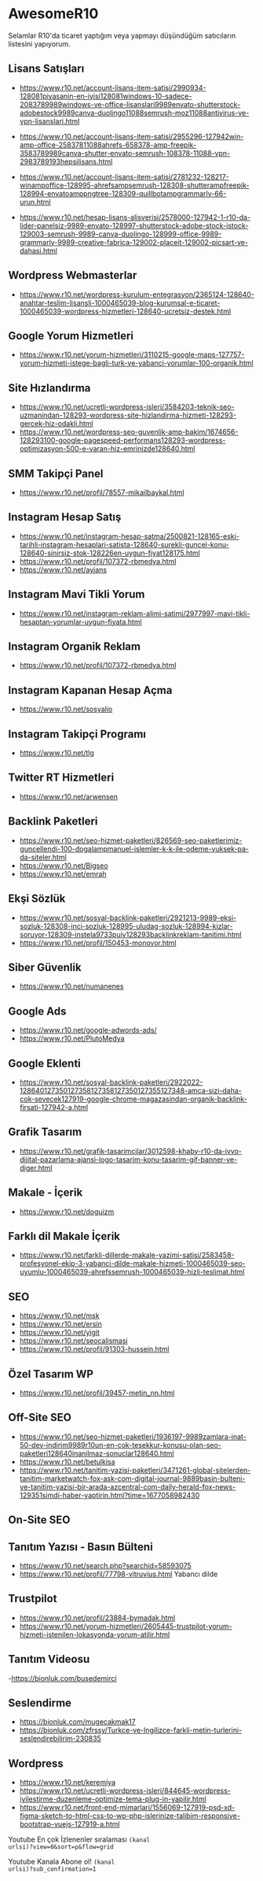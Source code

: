 # AwesomeR10
Selamlar R10'da ticaret yaptığım veya yapmayı düşündüğüm satıcıların listesini yapıyorum.


## Lisans Satışları

- https://www.r10.net/account-lisans-item-satisi/2990934-128081piyasanin-en-iyisi128081windows-10-sadece-2083789989windows-ve-office-lisanslari9989envato-shutterstock-adobestock9989canva-duolingo11088semrush-moz11088antivirus-ve-vpn-lisanslari.html

- https://www.r10.net/account-lisans-item-satisi/2955296-127942win-amp-office-25837811088ahrefs-658378-amp-freepik-3583789989canva-shutter-envato-semrush-108378-11088-vpn-2983789193hepsilisans.html

- https://www.r10.net/account-lisans-item-satisi/2781232-128217-winampoffice-128995-ahrefsampsemrush-128308-shutterampfreepik-128994-envatoamppngtree-128309-quillbotampgrammarly-66-urun.html

- https://www.r10.net/hesap-lisans-alisverisi/2578000-127942-1-r10-da-lider-panelsiz-9989-envato-128997-shutterstock-adobe-stock-istock-129003-semrush-9989-canva-duolingo-128999-office-9989-grammarly-9989-creative-fabrica-129002-placeit-129002-picsart-ve-dahasi.html


## Wordpress Webmasterlar

- https://www.r10.net/wordpress-kurulum-entegrasyon/2365124-128640-anahtar-teslim-lisansli-1000465039-blog-kurumsal-e-ticaret-1000465039-wordpress-hizmetleri-128640-ucretsiz-destek.html


## Google Yorum Hizmetleri


- https://www.r10.net/yorum-hizmetleri/3110215-google-maps-127757-yorum-hizmeti-istege-bagli-turk-ve-yabanci-yorumlar-100-organik.html

## Site Hızlandırma

- https://www.r10.net/ucretli-wordpress-isleri/3584203-teknik-seo-uzmanindan-128293-wordpress-site-hizlandirma-hizmeti-128293-gercek-hiz-odakli.html
- https://www.r10.net/wordpress-seo-guvenlik-amp-bakim/1674656-128293100-google-pagespeed-performans128293-wordpress-optimizasyon-500-e-varan-hiz-emrinizde128640.html

## SMM Takipçi Panel
- https://www.r10.net/profil/78557-mikailbaykal.html


## Instagram Hesap Satış
- https://www.r10.net/instagram-hesap-satma/2500821-128165-eski-tarihli-instagram-hesaplari-satista-128640-surekli-guncel-konu-128640-sinirsiz-stok-128226en-uygun-fiyat128175.html
- https://www.r10.net/profil/107372-rbmedya.html
- https://www.r10.net/ayjans

## Instagram Mavi Tikli Yorum
- https://www.r10.net/instagram-reklam-alimi-satimi/2977997-mavi-tikli-hesaptan-yorumlar-uygun-fiyata.html

## Instagram Organik Reklam
- https://www.r10.net/profil/107372-rbmedya.html

## Instagram Kapanan Hesap Açma
- https://www.r10.net/sosyalio

## Instagram Takipçi Programı
- https://www.r10.net/tlg

## Twitter RT Hizmetleri
- https://www.r10.net/arwensen


## Backlink Paketleri

- https://www.r10.net/seo-hizmet-paketleri/826569-seo-paketlerimiz-guncellendi-100-dogalampmanuel-islemler-k-k-ile-odeme-yuksek-pa-da-siteler.html
- https://www.r10.net/Bigseo
- https://www.r10.net/emrah

## Ekşi Sözlük

- https://www.r10.net/sosyal-backlink-paketleri/2921213-9989-eksi-sozluk-128308-inci-sozluk-128995-uludag-sozluk-128994-kizlar-soruyor-128309-instela9733puiv128293backlinkreklam-tanitimi.html
- https://www.r10.net/profil/150453-monovor.html

## Siber Güvenlik
- https://www.r10.net/numanenes

## Google Ads
- https://www.r10.net/google-adwords-ads/
- https://www.r10.net/PlutoMedya

## Google Eklenti
- https://www.r10.net/sosyal-backlink-paketleri/2922022-128640127350127358127358127350127355127348-amca-sizi-daha-cok-sevecek127919-google-chrome-magazasindan-organik-backlink-firsati-127942-a.html

## Grafik Tasarım
- https://www.r10.net/grafik-tasarimcilar/3012598-khaby-r10-da-ivvo-dijital-pazarlama-ajansi-logo-tasarim-konu-tasarim-gif-banner-ve-diger.html

## Makale - İçerik
- https://www.r10.net/doguizm

## Farklı dil Makale İçerik
- https://www.r10.net/farkli-dillerde-makale-yazimi-satisi/2583458-profesyonel-ekip-3-yabanci-dilde-makale-hizmeti-1000465039-seo-uyumlu-1000465039-ahrefssemrush-1000465039-hizli-teslimat.html

## SEO
- https://www.r10.net/msk
- https://www.r10.net/ersin
- https://www.r10.net/yigit
- https://www.r10.net/seocalismasi
- https://www.r10.net/profil/91303-hussein.html

## Özel Tasarım WP
- https://www.r10.net/profil/39457-metin_nn.html


## Off-Site SEO
- https://www.r10.net/seo-hizmet-paketleri/1936197-9989zamlara-inat-50-dev-indirim9989r10un-en-cok-tesekkur-konusu-olan-seo-paketleri128640inanilmaz-sonuclar128640.html
- https://www.r10.net/betulkisa
- https://www.r10.net/tanitim-yazisi-paketleri/3471261-global-sitelerden-tanitim-marketwatch-fox-ask-com-digital-journal-9889basin-bulteni-ve-tanitim-yazisi-bir-arada-azcentral-com-daily-herald-fox-news-129351simdi-haber-yaptirin.html?time=1677058982430

## On-Site SEO

## Tanıtım Yazısı - Basın Bülteni
- https://www.r10.net/search.php?searchid=58593075
- https://www.r10.net/profil/77798-vitruvius.html Yabancı dilde

## Trustpilot
- https://www.r10.net/profil/23884-bymadak.html
- https://www.r10.net/yorum-hizmetleri/2605445-trustpilot-yorum-hizmeti-istenilen-lokasyonda-yorum-atilir.html

## Tanıtım Videosu
-https://bionluk.com/busedemirci

## Seslendirme
- https://bionluk.com/mugecakmak17
- https://bionluk.com/zfrssy/Turkce-ve-Ingilizce-farkli-metin-turlerini-seslendirebilirim-230835

## Wordpress
- https://www.r10.net/keremiya
- https://www.r10.net/ucretli-wordpress-isleri/844645-wordpress-iyilestirme-duzenleme-optimize-tema-plug-in-yapilir.html
- https://www.r10.net/front-end-mimarlari/1556069-127919-psd-xd-figma-sketch-to-html-css-to-wp-php-islerinize-talibim-responsive-bootstrap-vuejs-127919-a.html

Youtube En çok İzlenenler sıralaması
<code>(kanal urlsi)?view=0&sort=p&flow=grid</code>

Youtube Kanala Abone ol!
<code>(kanal urlsi)?sub_confirmation=1</code>
  
